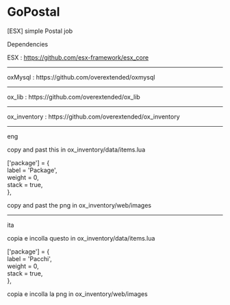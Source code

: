 # GoPostal<br>
[ESX] simple Postal job <br>

Dependencies

ESX : https://github.com/esx-framework/esx_core
<hr>
oxMysql : https://github.com/overextended/oxmysql
<hr>
ox_lib : https://github.com/overextended/ox_lib
<hr>
ox_inventory : https://github.com/overextended/ox_inventory
<hr>

eng

copy and past this in ox_inventory/data/items.lua

['package'] = {<br>
    label = 'Package',<br>
    weight = 0,<br>
    stack = true,<br>
},<br>

copy and past the png in ox_inventory/web/images


----------------------------------------------------------------

ita

copia e incolla questo in ox_inventory/data/items.lua

['package'] = {<br>
    label = 'Pacchi',<br>
    weight = 0,<br>
    stack = true,<br>
},<br>

copia e incolla la png in ox_inventory/web/images
